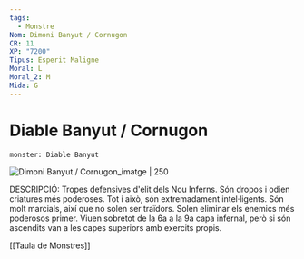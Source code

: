 ```yaml
---
tags:
  - Monstre
Nom: Dimoni Banyut / Cornugon
CR: 11
XP: "7200"
Tipus: Esperit Maligne
Moral: L
Moral_2: M
Mida: G
---
```

# Diable Banyut / Cornugon

```statblock
monster: Diable Banyut
```

![Dimoni Banyut / Cornugon_imatge | 250](https://i.pinimg.com/564x/73/78/3c/73783c4c8c58b552dcfb848370ef7fef.jpg)

DESCRIPCIÓ: 
Tropes defensives d'elit dels Nou Inferns. Són dropos i odien criatures més poderoses. Tot i això, són extremadament intel·ligents. Són molt marcials, així que no solen ser traïdors. Solen eliminar els enemics més poderosos primer. Viuen sobretot de la 6a a la 9a capa infernal, però si són ascendits van a les capes superiors amb exercits propis.

[[Taula de Monstres]]

